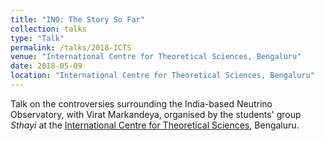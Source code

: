 ```yaml
---
title: "INO: The Story So Far"
collection: talks
type: "Talk"
permalink: /talks/2018-ICTS
venue: "International Centre for Theoretical Sciences, Bengaluru"
date: 2018-05-09
location: "International Centre for Theoretical Sciences, Bengaluru"
---
```


Talk on the controversies surrounding the India-based Neutrino Observatory, with Virat Markandeya, organised by the students' group <i>Sthayi</i> at the [International Centre for Theoretical Sciences](http://icts.res.in), Bengaluru.
